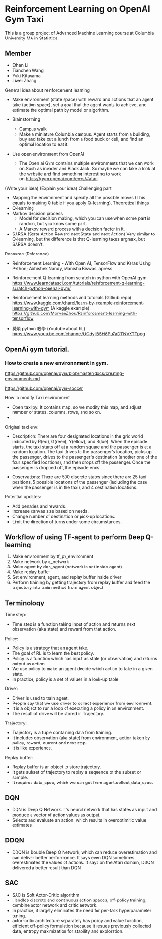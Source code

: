 # Reinforcement Learning on OpenAI Gym Taxi

This is a group project of Advanced Machine Learning course at Columbia University MA in Statistics.

## Member   
* Ethan Li
* Tianchen Wang
* Yuki Kitayama
* Liwei Zhang
  
General idea about reinforcement learning

  * Make environment (state space) with reward and actions that an agent take (action space), set a goal that the agent wants to achieve, and estimate the optimal path by model or algorithm. 
  
  * Brainstorming 
    * Campus walk
     * Make a miniature Columbia campus. Agent starts from a building, buy and take out a lunch from a food truck or deli, and find an optimal location to eat it.
     
  * Use open environment from OpenAI
    * The Open ai Gym contains multiple environments that we can work on.Such as invader and Black Jack.  So maybe we can take a look at the website and find something interesting to work on.https://gym.openai.com/envs/#atari
    
(Write your idea) 
(Explain your idea) 
Challenging part
  * Mapping the environment and specify all the possible moves (This equals to making Q table if you apply Q-learning).
Theoretical things
  * Q-learning
  * Markov decision process
    * Model for decision making, which you can use when some part is random, but you know some part.
    * A Markov reward process with a decision factor in it.
  * SARSA (State Action Reward next State and next Action)
Very similar to Q-learning, but the difference is that Q-learning takes argmax, but SARSA doesn’t.

Resource (Reference)
  * Reinforcement Learning - With Open AI, TensorFlow and Keras Using Python; Abhishek Nandy, Manisha Biswas; apress
  
  * Reinforcement Q-learning from scratch in python with OpenAI gym
  https://www.learndatasci.com/tutorials/reinforcement-q-learning-scratch-python-openai-gym/
  
  
  * Reinforcement learning methods and tutorials (Github repo)
  https://www.kaggle.com/charel/learn-by-example-reinforcement-learning-with-gym (A kaggle example)
  https://github.com/MorvanZhou/Reinforcement-learning-with-tensorflow
  
  * 莫煩 python 教學 (Youtube about RL)
  https://www.youtube.com/channel/UCdyjiB5H8Pu7aDTNVXTTpcg
  
## OpenAi gym tutorial.

### How to create a new environnment in gym.

https://github.com/openai/gym/blob/master/docs/creating-environments.md

https://github.com/openai/gym-soccer

How to modify Taxi environment
  * Open taxi.py. It contains map, so we modify this map, and adjust number of states, columns, rows, and so on.
  * 
  
  
  
Original taxi env:

  * Description: There are four designated locations in the grid world indicated by R(ed), G(reen), Y(ellow), and B(lue). When the episode starts, the taxi starts off at a random square and the passenger is at a random location. The taxi drives to the passenger's location, picks up the passenger, drives to the passenger's destination (another one of the four specified locations), and then drops off the passenger. Once the passenger is dropped off, the episode ends.

  * Observations: There are 500 discrete states since there are 25 taxi positions, 5 possible locations of the passenger (including the case when the passenger is in the taxi), and 4 destination locations. 
  
  
 Potential updates:
 
 * Add penaties and rewards. 
 * Increase canvas size based on needs.
 * Change number of destination or pick-up locations.
 * Limit the direction of turns under some circumstances.

## Workflow of using TF-agent to perform Deep Q-learning

1. Make environment by tf_py_environment
2. Make network by q_network
3. Make agent by dqn_agent (network is set inside agent)
4. Make replay buffer
5. Set environment, agent, and replay buffer inside driver
6. Perform training by getting trajectory from replay buffer and feed the trajectory into train method from agent object 

## Terminology

Time step:

* Time step is a function taking input of action and returns next observation (aka state) and reward from that action. 

Policy:
 
* Policy is a strategy that an agent take.
* The goal of RL is to learn the best policy.
* Policy is a function which has input as state (or observation) and returns output as action.
* We use policy to make an agent decide which action to take in a given state.
* In practice, policy is a set of values in a look-up table

Driver:

* Driver is used to train agent.
* People say that we use driver to collect experience from environment.
* It is a object to run a loop of executing a policy in an environment.
* The result of drive will be stored in Trajectory.

Trajectory:

* Trajectory is a tuple containing data from training.
* It includes observation (aka state) from environment, action taken by policy, reward, current and next step.
* It is like experience.

Replay buffer:

* Replay buffer is an object to store trajectory.
* It gets subset of trajectory to replay a sequence of the subset or sample.
* It requires data_spec, which we can get from agent.collect_data_spec.

## DQN

* DQN is Deep Q Network. It's neural network that has states as input and produce a vector of action values as output.
* Selects and evaluate an action, which results in overoptimitic value estimates.

## DDQN

* DDQN is Double Deep Q Network, which can reduce overestimation and can deliver better performance. It says even DQN sometimes overestimates the values of actions. It says on the Atari domain, DDQN delivered a better result than DQN.

## SAC

* SAC is Soft Actor-Critic algorithm
* Handles discrete and continuous action spaces, off-policy training, combine actor network and critic network.
* In practice, it largely eliminates the need for per-task hyperparameter tuning.
* actor-critic architecture separately has policy and value function, efficient off-policy formulation because it resues previously collected data, entropy maximization for stability and exploration.

